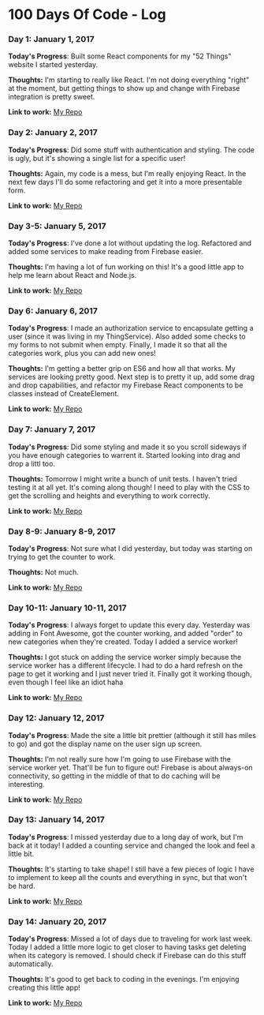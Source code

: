 # 100 Days Of Code - Log

### Day 1: January 1, 2017

**Today's Progress**: Built some React components for my "52 Things" website I started yesterday.

**Thoughts:** I'm starting to really like React. I'm not doing everything "right" at the moment, but getting things to show up and change with Firebase integration is pretty sweet.

**Link to work:** [My Repo](https://github.com/lanesawyer/52-things)

### Day 2: January 2, 2017

**Today's Progress**: Did some stuff with authentication and styling. The code is ugly, but it's showing a single list for a specific user!

**Thoughts:** Again, my code is a mess, but I'm really enjoying React. In the next few days I'll do some refactoring and get it into a more presentable form.

**Link to work:** [My Repo](https://github.com/lanesawyer/52-things)

### Day 3-5: January 5, 2017

**Today's Progress**: I've done a lot without updating the log. Refactored and added some services to make reading from Firebase easier.

**Thoughts:** I'm having a lot of fun working on this! It's a good little app to help me learn about React and Node.js.

**Link to work:** [My Repo](https://github.com/lanesawyer/52-things)

### Day 6: January 6, 2017

**Today's Progress**: I made an authorization service to encapsulate getting a user (since it was living in my ThingService). Also added some checks to my forms to not submit when empty. Finally, I made it so that all the categories work, plus you can add new ones!

**Thoughts:** I'm getting a better grip on ES6 and how all that works. My services are looking pretty good. Next step is to pretty it up, add some drag and drop capabilities, and refactor my Firebase React components to be classes instead of CreateElement.

**Link to work:** [My Repo](https://github.com/lanesawyer/52-things)

### Day 7: January 7, 2017

**Today's Progress**: Did some styling and made it so you scroll sideways if you have enough categories to warrent it. Started looking into drag and drop a littl too.

**Thoughts:** Tomorrow I might write a bunch of unit tests. I haven't tried testing it at all yet. It's coming along though! I need to play with the CSS to get the scrolling and heights and everything to work correctly.

**Link to work:** [My Repo](https://github.com/lanesawyer/52-things)

### Day 8-9: January 8-9, 2017

**Today's Progress**: Not sure what I did yesterday, but today was starting on trying to get the counter to work.

**Thoughts:** Not much.

**Link to work:** [My Repo](https://github.com/lanesawyer/52-things)

### Day 10-11: January 10-11, 2017

**Today's Progress**: I always forget to update this every day. Yesterday was adding in Font Awesome, got the counter working, and added "order" to new categories when they're created. Today I added a service worker!

**Thoughts:** I got stuck on adding the service worker simply because the service worker has a different lifecycle. I had to do a hard refresh on the page to get it working and I just never tried it. Finally got it working though, even though I feel like an idiot haha

**Link to work:** [My Repo](https://github.com/lanesawyer/52-things)

### Day 12: January 12, 2017

**Today's Progress**: Made the site a little bit prettier (although it still has miles to go) and got the display name on the user sign up screen.

**Thoughts:** I'm not really sure how I'm going to use Firebase with the service worker yet. That'll be fun to figure out! Firebase is about always-on connectivity, so getting in the middle of that to do caching will be interesting.

**Link to work:** [My Repo](https://github.com/lanesawyer/52-things)

### Day 13: January 14, 2017

**Today's Progress**: I missed yesterday due to a long day of work, but I'm back at it today! I added a counting service and changed the look and feel a little bit.

**Thoughts:** It's starting to take shape! I still have a few pieces of logic I have to implement to keep all the counts and everything in sync, but that won't be hard.

**Link to work:** [My Repo](https://github.com/lanesawyer/52-things)

### Day 14: January 20, 2017

**Today's Progress**: Missed a lot of days due to traveling for work last week. Today I added a little more logic to get closer to having tasks get deleting when its category is removed. I should check if Firebase can do this stuff automatically.

**Thoughts:** It's good to get back to coding in the evenings. I'm enjoying creating this little app!

**Link to work:** [My Repo](https://github.com/lanesawyer/52-things)
